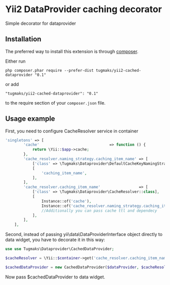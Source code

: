 Yii2 DataProvider caching decorator
====================
Simple decorator for dataprovider

Installation
------------

The preferred way to install this extension is through [composer](http://getcomposer.org/download/).

Either run

```
php composer.phar require --prefer-dist tugmaks/yii2-cached-dataprovider "0.1"
```

or add

```
"tugmaks/yii2-cached-dataprovider": "0.1"
```

to the require section of your `composer.json` file.


Usage example
-----

First, you need to configure CacheResolver service in container

```php
'singletons' => [
        'cache'                               => function () {
            return \Yii::$app->cache;
        },
        'cache_resolver.naming_strategy.caching_item_name' => [
            ['class' => \Tugmaks\Dataprovider\DefaultCacheKeyNamingStrategy::class],
            [
                'caching_item_name',
            ],
        ],
        'cache_resolver.caching_item_name'                 => [
            ['class' => \Tugmaks\Dataprovider\CacheResolver::class],
            [
                Instance::of('cache'),
                Instance::of('cache_resolver.naming_strategy.caching_item_name'),
                //Additionally you can pass cache ttl and dependecy
            ],
        ],
    ],
```

Second, instead of passing yii\data\DataProviderInterface object directly to data widget, you have to decorate it in this way:

```php
use use Tugmaks\Dataprovider\CachedDataProvider;

$cacheResolver = \Yii::$container->get('cache_resolver.caching_item_name');

$cachedDataProvider = new CachedDataProvider($dataProvider, $cacheResolver);
```

Now pass $cachedDataProvider to data widget.